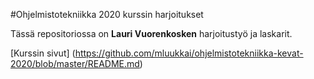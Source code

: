 #Ohjelmistotekniikka 2020 kurssin harjoitukset

Tässä repositoriossa on **Lauri Vuorenkosken** harjoitustyö ja laskarit.


[Kurssin sivut] (https://github.com/mluukkai/ohjelmistotekniikka-kevat-2020/blob/master/README.md)
